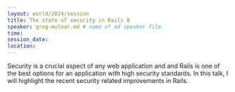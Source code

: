 ```yaml
---
layout: world/2024/session
title: The state of security in Rails 8
speaker: greg-molnar.md # name of md speaker file
time: 
session_date: 
location: 
---
```


Security is a crucial aspect of any web application and and Rails is one of the best options for an application with high security standards. In this talk, I will highlight the recent security related improvements in Rails.